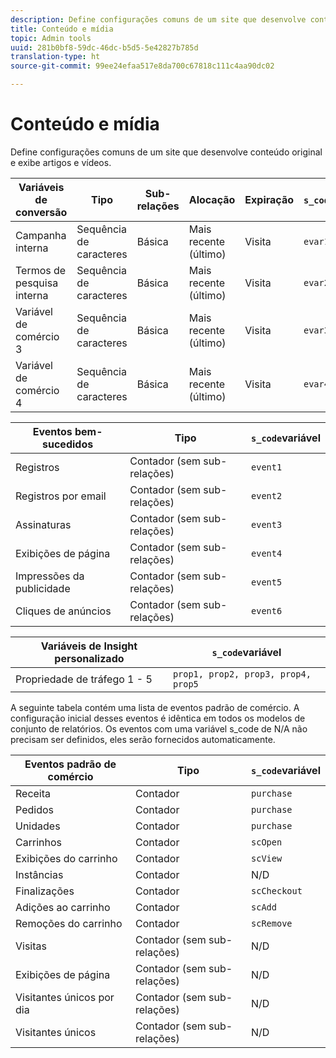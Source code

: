 ```yaml
---
description: Define configurações comuns de um site que desenvolve conteúdo original e exibe artigos e vídeos.
title: Conteúdo e mídia
topic: Admin tools
uuid: 281b0bf8-59dc-46dc-b5d5-5e42827b785d
translation-type: ht
source-git-commit: 99ee24efaa517e8da700c67818c111c4aa90dc02

---
```



# Conteúdo e mídia

Define configurações comuns de um site que desenvolve conteúdo original e exibe artigos e vídeos.

| Variáveis de conversão | Tipo | Sub-relações | Alocação | Expiração | `s_code`variável |
|---|---|---|---|---|---|
| Campanha interna | Sequência de caracteres | Básica | Mais recente (último) | Visita | `evar1` |
| Termos de pesquisa interna | Sequência de caracteres | Básica | Mais recente (último) | Visita | `evar2` |
| Variável de comércio 3 | Sequência de caracteres | Básica | Mais recente (último) | Visita | `evar3` |
| Variável de comércio 4 | Sequência de caracteres | Básica | Mais recente (último) | Visita | `evar4` |

| Eventos bem-sucedidos | Tipo | `s_code`variável |
|---|---|---|
| Registros | Contador (sem sub-relações) | `event1` |
| Registros por email | Contador (sem sub-relações) | `event2` |
| Assinaturas | Contador (sem sub-relações) | `event3` |
| Exibições de página | Contador (sem sub-relações) | `event4` |
| Impressões da publicidade | Contador (sem sub-relações) | `event5` |
| Cliques de anúncios | Contador (sem sub-relações) | `event6` |

| Variáveis de Insight personalizado | `s_code`variável |
|---|---|
| Propriedade de tráfego 1 - 5 | `prop1, prop2, prop3, prop4, prop5` |

A seguinte tabela contém uma lista de eventos padrão de comércio. A configuração inicial desses eventos é idêntica em todos os modelos de conjunto de relatórios. Os eventos com uma variável s_code de N/A não precisam ser definidos, eles serão fornecidos automaticamente.

| Eventos padrão de comércio | Tipo | `s_code`variável |
|---|---|---|
| Receita | Contador | `purchase` |
| Pedidos | Contador | `purchase` |
| Unidades | Contador | `purchase` |
| Carrinhos | Contador | `scOpen` |
| Exibições do carrinho | Contador | `scView` |
| Instâncias | Contador | N/D |
| Finalizações | Contador | `scCheckout` |
| Adições ao carrinho | Contador | `scAdd` |
| Remoções do carrinho | Contador | `scRemove` |
| Visitas | Contador (sem sub-relações) | N/D |
| Exibições de página | Contador (sem sub-relações) | N/D |
| Visitantes únicos por dia | Contador (sem sub-relações) | N/D |
| Visitantes únicos | Contador (sem sub-relações) | N/D |

